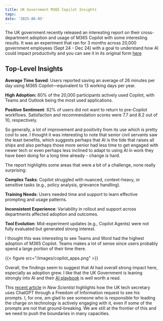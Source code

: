 ```yaml
---
title: UK Government M365 Copilot Insights
tags: 
date: '2025-06-05'
---
```


The UK government recently released an interesting report on their cross-department adoption and usage of M365 Copilot with some interesting results. It was an experiment that ran for 3 months across 20,000 government employees (Sept 24 - Dec 24) with a goal to understand how AI could impact productivity and you can see it in its original form [here](https://www.gov.uk/government/publications/microsoft-365-copilot-experiment-cross-government-findings-report)

## Top-Level Insights

**Average Time Saved**: Users reported saving an average of 26 minutes per day using M365 Copilot—equivalent to 13 working days per year.

**High Adoption:** 80% of the 20,000 participants actively used Copilot, with Teams and Outlook being the most used applications.

**Positive Sentiment**: 82% of users did not want to return to pre-Copilot workflows. Satisfaction and recommendation scores were 7.7 and 8.2 out of 10, respectively.

So generally, a lot of improvement and positivity from its use which is pretty cool to see. I thought it was interesting to note that senior civil servants saw the least benefits, which suggests perhaps that AI is the tide that raises all ships and also perhaps those more senior had less time to get engaged with newer tech or even perhaps less inclined to adapt to using AI in work they have been doing for a long time already - change is hard.

The report highlights some areas that were a bit of a challenge, none really surprising:

**Complex Tasks**: Copilot struggled with nuanced, context-heavy, or sensitive tasks (e.g., policy analysis, grievance handling).

**Training Needs**: Users needed time and support to learn effective prompting and usage patterns.

**Inconsistent Experience**: Variability in rollout and support across departments affected adoption and outcomes.

**Tool Evolution**: Mid-experiment updates (e.g., Copilot Agents) were not fully evaluated but generated strong interest.

I thought this was interesting to see Teams and Word had the highest adoption of M365 Copilot. Teams makes a lot of sense since users probably spend a large portion of their time there.

{{< figure src="/images/copilot_apps.png" >}}

Overall, the findings seem to suggest that AI had overall strong impact here, especially as adoption grew. I like that the UK Government is leaning strongly into AI and their [AI playbook](https://www.gov.uk/government/publications/ai-playbook-for-the-uk-government) is well worth a read.

This [recent article](https://www.newscientist.com/article/2472068-revealed-how-the-uk-tech-secretary-uses-chatgpt-for-policy-advice/) in *New Scientist* highlights how the UK tech secretary uses ChatGPT through a Freedom of Information request to see his prompts. I, for one, am glad to see someone who is responsible for leading the charge on technology is actively engaging with it, even if some of the prompts are not that ground-breaking. We are still at the frontier of this and we need to push the boundaries in many capacities.